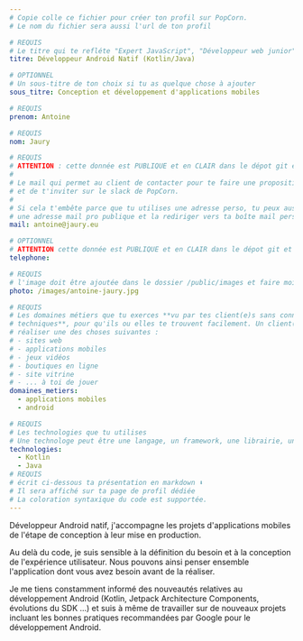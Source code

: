 ```yaml
---
# Copie colle ce fichier pour créer ton profil sur PopCorn.
# Le nom du fichier sera aussi l'url de ton profil

# REQUIS
# Le titre qui te refléte "Expert JavaScript", "Développeur web junior"
titre: Développeur Android Natif (Kotlin/Java)

# OPTIONNEL
# Un sous-titre de ton choix si tu as quelque chose à ajouter
sous_titre: Conception et développement d'applications mobiles

# REQUIS
prenom: Antoine

# REQUIS
nom: Jaury

# REQUIS
# ATTENTION : cette donnée est PUBLIQUE et en CLAIR dans le dépot git et sur le site
#
# Le mail qui permet au client de contacter pour te faire une proposition de projet
# et de t'inviter sur le slack de PopCorn.
#
# Si cela t'embête parce que tu utilises une adresse perso, tu peux aussi te créer
# une adresse mail pro publique et la rediriger vers ta boîte mail perso
mail: antoine@jaury.eu

# OPTIONNEL
# ATTENTION cette donnée est PUBLIQUE et en CLAIR dans le dépot git et sur le site
telephone:

# REQUIS
# l'image doit être ajoutée dans le dossier /public/images et faire moins de 100ko ! Sa hauteur affichée sur le site sera de 300px, elle s'adaptera comme elle peut au responsive avec du css.
photo: /images/antoine-jaury.jpg

# REQUIS
# Les domaines métiers que tu exerces **vu par tes client(e)s sans connaissances
# techniques**, pour qu'ils ou elles te trouvent facilement. Un client(e) veut par exemple
# réaliser une des choses suivantes :
# - sites web
# - applications mobiles
# - jeux vidéos
# - boutiques en ligne
# - site vitrine
# - ... à toi de jouer
domaines_metiers:
  - applications mobiles
  - android

# REQUIS
# Les technologies que tu utilises
# Une technologe peut être une langage, un framework, une librairie, un CMS ...
technologies:
  - Kotlin
  - Java
# REQUIS
# écrit ci-dessous ta présentation en markdown ⬇️
# Il sera affiché sur ta page de profil dédiée
# La coloration syntaxique du code est supportée.
---
```


Développeur Android natif, j'accompagne les projets d'applications mobiles de l'étape de conception à leur mise en production.

Au delà du code, je suis sensible à la définition du besoin et à la conception de l'expérience utilisateur. Nous pouvons ainsi penser ensemble l'application dont vous avez besoin avant de la réaliser.

Je me tiens constamment informé des nouveautés relatives au développement Android (Kotlin, Jetpack Architecture Components, évolutions du SDK ...) et suis à même de travailler sur de nouveaux projets incluant les bonnes pratiques recommandées par Google pour le développement Android.

